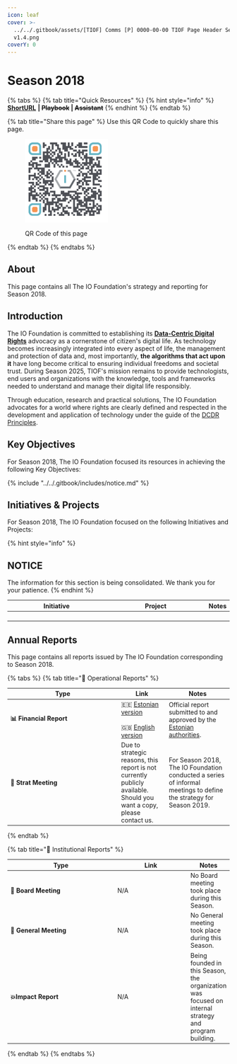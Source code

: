 ```yaml
---
icon: leaf
cover: >-
  ../../.gitbook/assets/[TIOF] Comms [P] 0000-00-00 TIOF Page Header Season XXX
  v1.4.png
coverY: 0
---
```


# Season 2018

{% tabs %}
{% tab title="Quick Resources" %}
{% hint style="info" %}
[**ShortURL**](https://short.theiofoundation.org/TIOFSeason2018) **|&#x20;**~~**Playbook**~~**&#x20;|&#x20;**~~**Assistant**~~
{% endhint %}
{% endtab %}

{% tab title="Share this page" %}
Use this QR Code to quickly share this page.

<figure><img src="../../.gitbook/assets/[TIOF] Comms [P] 0000-00-00 TIOF QR Code Season 2018 XXX v1.0.png" alt="" width="188"><figcaption><p>QR Code of this page</p></figcaption></figure>
{% endtab %}
{% endtabs %}

## About

This page contains all The IO Foundation's strategy and reporting for Season 2018.

## Introduction

The IO Foundation is committed to establishing its [**Data-Centric Digital Rights**](https://tiof.click/DCDRAdvocacy) advocacy as a cornerstone of citizen's digital life. As technology becomes increasingly integrated into every aspect of life, the management and protection of data and, most importantly, **the algorithms that act upon it** have long become critical to ensuring individual freedoms and societal trust. During Season 2025, TIOF's mission remains to provide technologists, end users and organizations with the knowledge, tools and frameworks needed to understand and manage their digital life responsibly.

Through education, research and practical solutions, The IO Foundation advocates for a world where rights are clearly defined and respected in the development and application of technology under the guide of the [DCDR Principles](https://tiof.click/DCDRPrinciples).

## Key Objectives

For Season 2018, The IO Foundation focused its resources in achieving the following Key Objectives:

{% include "../../.gitbook/includes/notice.md" %}

## Initiatives & Projects

For Season 2018, The IO Foundation focused on the following Initiatives and Projects:

{% hint style="info" %}
## NOTICE

The information for this section is being consolidated. We thank you for your patience.
{% endhint %}

<table><thead><tr><th width="283">Initiative</th><th width="293">Project</th><th>Notes</th></tr></thead><tbody><tr><td></td><td></td><td></td></tr><tr><td></td><td></td><td></td></tr><tr><td></td><td></td><td></td></tr><tr><td></td><td></td><td></td></tr></tbody></table>

## Annual Reports

This page contains all reports issued by The IO Foundation corresponding to Season 2018.

{% tabs %}
{% tab title="📘 Operational Reports" %}
<table><thead><tr><th width="237">Type</th><th>Link</th><th>Notes</th></tr></thead><tbody><tr><td><strong>📊 Financial Report</strong></td><td><span data-gb-custom-inline data-tag="emoji" data-code="1f1ea-1f1ea">🇪🇪</span> <a href="https://short.theiofoundation.org/TIOFAR2018EST">Estonian version<br></a><br><span data-gb-custom-inline data-tag="emoji" data-code="1f1ec-1f1e7">🇬🇧</span> <a href="https://short.theiofoundation.org/TIOFAR2018ENG">English version</a></td><td>Official report submitted to and approved by the <a href="https://ariregister.rik.ee/eng">Estonian authorities</a>.</td></tr><tr><td><strong>📑 Strat Meeting</strong></td><td>Due to strategic reasons, this report is not currently publicly available.<br>Should you want a copy, please contact us.</td><td>For Season 2018, The IO Foundation conducted a series of informal meetings to define the strategy for Season 2019.</td></tr></tbody></table>
{% endtab %}

{% tab title="📕 Institutional Reports" %}
<table><thead><tr><th width="237">Type</th><th width="158">Link</th><th>Notes</th></tr></thead><tbody><tr><td>📙 <strong>Board Meeting</strong></td><td>N/A</td><td>No Board meeting took place during this Season.</td></tr><tr><td><strong>📗 General Meeting</strong></td><td>N/A</td><td>No General meeting took place during this Season.</td></tr><tr><td><strong>💥Impact Report</strong></td><td>N/A</td><td>Being founded in this Season, the organization was focused on internal strategy and program building.</td></tr></tbody></table>
{% endtab %}
{% endtabs %}
